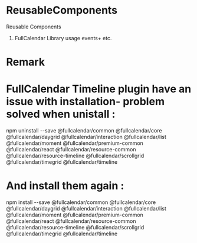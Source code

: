 # ReusableComponents
Reusable Components
1) FullCalendar Library usage events+ etc.
# Remark
# FullCalendar Timeline plugin have an issue with installation- problem solved when unistall :
npm uninstall --save @fullcalendar/common @fullcalendar/core  @fullcalendar/daygrid @fullcalendar/interaction @fullcalendar/list @fullcalendar/moment @fullcalendar/premium-common @fullcalendar/react @fullcalendar/resource-common @fullcalendar/resource-timeline @fullcalendar/scrollgrid @fullcalendar/timegrid @fullcalendar/timeline

# And install them again : 
npm install --save @fullcalendar/common @fullcalendar/core  @fullcalendar/daygrid @fullcalendar/interaction @fullcalendar/list @fullcalendar/moment @fullcalendar/premium-common @fullcalendar/react @fullcalendar/resource-common @fullcalendar/resource-timeline @fullcalendar/scrollgrid @fullcalendar/timegrid @fullcalendar/timeline


